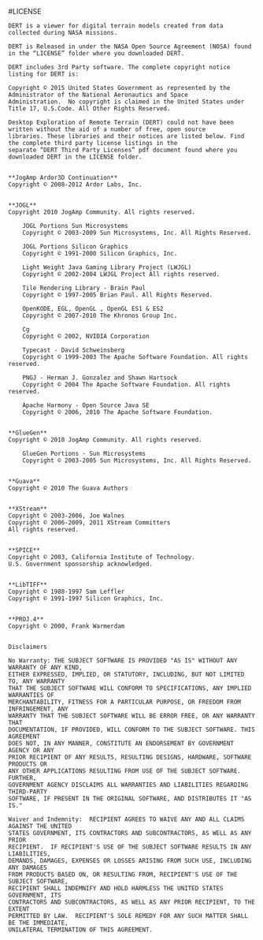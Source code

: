 #LICENSE

	DERT is a viewer for digital terrain models created from data collected during NASA missions.

	DERT is Released in under the NASA Open Source Agreement (NOSA) found in the “LICENSE” folder where you downloaded DERT.

	DERT includes 3rd Party software. The complete copyright notice listing for DERT is:

	Copyright © 2015 United States Government as represented by the Administrator of the National Aeronautics and Space
	Administration.  No copyright is claimed in the United States under Title 17, U.S.Code. All Other Rights Reserved.

	Desktop Exploration of Remote Terrain (DERT) could not have been written without the aid of a number of free, open source
	libraries. These libraries and their notices are listed below. Find the complete third party license listings in the
	separate “DERT Third Party Licenses” pdf document found where you downloaded DERT in the LICENSE folder.
 
 
	**JogAmp Ardor3D Continuation**
	Copyright © 2008-2012 Ardor Labs, Inc.

 
	**JOGL**
	Copyright 2010 JogAmp Community. All rights reserved.
	 
		JOGL Portions Sun Microsystems
		Copyright © 2003-2009 Sun Microsystems, Inc. All Rights Reserved.
 
		JOGL Portions Silicon Graphics
		Copyright © 1991-2000 Silicon Graphics, Inc.
 
		Light Weight Java Gaming Library Project (LWJGL)
		Copyright © 2002-2004 LWJGL Project All rights reserved.
 
		Tile Rendering Library - Brain Paul
		Copyright © 1997-2005 Brian Paul. All Rights Reserved.
 
		OpenKODE, EGL, OpenGL , OpenGL ES1 & ES2
		Copyright © 2007-2010 The Khronos Group Inc.
 
		Cg
		Copyright © 2002, NVIDIA Corporation
 
		Typecast - David Schweinsberg
		Copyright © 1999-2003 The Apache Software Foundation. All rights reserved.
 
		PNGJ - Herman J. Gonzalez and Shawn Hartsock
		Copyright © 2004 The Apache Software Foundation. All rights reserved.
 
		Apache Harmony - Open Source Java SE
		Copyright © 2006, 2010 The Apache Software Foundation.

 
	**GlueGen**
	Copyright © 2010 JogAmp Community. All rights reserved.
 
		GlueGen Portions - Sun Microsystems
		Copyright © 2003-2005 Sun Microsystems, Inc. All Rights Reserved.

 
	**Guava**
	Copyright © 2010 The Guava Authors

 
	**XStream**
	Copyright © 2003-2006, Joe Walnes
	Copyright © 2006-2009, 2011 XStream Committers
	All rights reserved.

 
	**SPICE**
	Copyright © 2003, California Institute of Technology.
	U.S. Government sponsorship acknowledged.

 
	**LibTIFF**
	Copyright © 1988-1997 Sam Leffler
	Copyright © 1991-1997 Silicon Graphics, Inc.

 
	**PROJ.4**
	Copyright © 2000, Frank Warmerdam
 

	Disclaimers

	No Warranty: THE SUBJECT SOFTWARE IS PROVIDED "AS IS" WITHOUT ANY WARRANTY OF ANY KIND,
	EITHER EXPRESSED, IMPLIED, OR STATUTORY, INCLUDING, BUT NOT LIMITED TO, ANY WARRANTY
	THAT THE SUBJECT SOFTWARE WILL CONFORM TO SPECIFICATIONS, ANY IMPLIED WARRANTIES OF
	MERCHANTABILITY, FITNESS FOR A PARTICULAR PURPOSE, OR FREEDOM FROM INFRINGEMENT, ANY
	WARRANTY THAT THE SUBJECT SOFTWARE WILL BE ERROR FREE, OR ANY WARRANTY THAT
	DOCUMENTATION, IF PROVIDED, WILL CONFORM TO THE SUBJECT SOFTWARE. THIS AGREEMENT
	DOES NOT, IN ANY MANNER, CONSTITUTE AN ENDORSEMENT BY GOVERNMENT AGENCY OR ANY
	PRIOR RECIPIENT OF ANY RESULTS, RESULTING DESIGNS, HARDWARE, SOFTWARE PRODUCTS OR
	ANY OTHER APPLICATIONS RESULTING FROM USE OF THE SUBJECT SOFTWARE.  FURTHER,
	GOVERNMENT AGENCY DISCLAIMS ALL WARRANTIES AND LIABILITIES REGARDING THIRD-PARTY
	SOFTWARE, IF PRESENT IN THE ORIGINAL SOFTWARE, AND DISTRIBUTES IT "AS IS."

	Waiver and Indemnity:  RECIPIENT AGREES TO WAIVE ANY AND ALL CLAIMS AGAINST THE UNITED
	STATES GOVERNMENT, ITS CONTRACTORS AND SUBCONTRACTORS, AS WELL AS ANY PRIOR
	RECIPIENT.  IF RECIPIENT'S USE OF THE SUBJECT SOFTWARE RESULTS IN ANY LIABILITIES,
	DEMANDS, DAMAGES, EXPENSES OR LOSSES ARISING FROM SUCH USE, INCLUDING ANY DAMAGES
	FROM PRODUCTS BASED ON, OR RESULTING FROM, RECIPIENT'S USE OF THE SUBJECT SOFTWARE,
	RECIPIENT SHALL INDEMNIFY AND HOLD HARMLESS THE UNITED STATES GOVERNMENT, ITS
	CONTRACTORS AND SUBCONTRACTORS, AS WELL AS ANY PRIOR RECIPIENT, TO THE EXTENT
	PERMITTED BY LAW.  RECIPIENT'S SOLE REMEDY FOR ANY SUCH MATTER SHALL BE THE IMMEDIATE,
	UNILATERAL TERMINATION OF THIS AGREEMENT.
